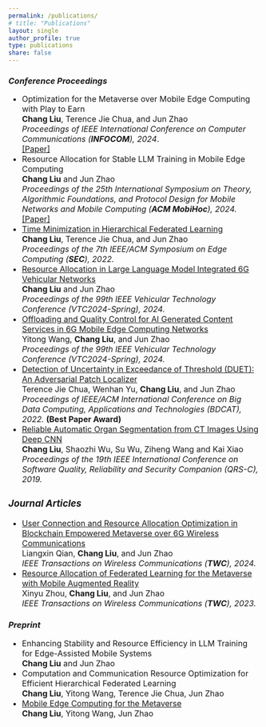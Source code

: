 ```yaml
---
permalink: /publications/
# title: "Publications"
layout: single
author_profile: true
type: publications
share: false
---
```


### *Conference Proceedings*

<div style="font-size: 16px;" markdown="1"> 
 
+ Optimization for the Metaverse over Mobile Edge Computing with Play to Earn <br>
  **Chang Liu**, Terence Jie Chua, and Jun Zhao <br>
  _Proceedings of IEEE International Conference on Computer Communications (**INFOCOM**), 2024_. <br>
  [[Paper]](https://doi.org/10.1109/INFOCOM52122.2024.10621355)
+  Resource Allocation for Stable LLM Training in Mobile Edge Computing <br>
  **Chang Liu** and Jun Zhao <br>
   _Proceedings of the 25th International Symposium on Theory, Algorithmic Foundations, and Protocol Design for Mobile Networks and Mobile Computing (**ACM MobiHoc**), 2024._ [[Paper]](https://doi.org/10.1145/3641512.3686358)
+  [Time Minimization in Hierarchical Federated Learning](https://doi.org/10.1109/SEC54971.2022.00015) <br>
  **Chang Liu**, Terence Jie Chua, and Jun Zhao <br>
  _Proceedings of the 7th IEEE/ACM Symposium on Edge Computing (**SEC**), 2022._
+ [Resource Allocation in Large Language Model Integrated 6G Vehicular Networks](https://doi.org/10.1109/VTC2024-Spring62846.2024.10683673) <br>
  **Chang Liu** and Jun Zhao <br>
  _Proceedings of the 99th IEEE Vehicular Technology Conference (VTC2024-Spring), 2024._
+ [Offloading and Quality Control for AI Generated Content Services in 6G Mobile Edge Computing Networks](https://doi.org/10.1109/VTC2024-Spring62846.2024.10683477) <br>
  Yitong Wang, **Chang Liu**, and Jun Zhao <br>
  _Proceedings of the 99th IEEE Vehicular Technology Conference (VTC2024-Spring), 2024._
+ [Detection of Uncertainty in Exceedance of Threshold (DUET): An Adversarial Patch Localizer](https://doi.org/10.1109/BDCAT56447.2022.00010) <br>
  Terence Jie Chua, Wenhan Yu, **Chang Liu**, and Jun Zhao <br>
   _Proceedings of IEEE/ACM International Conference on Big Data Computing, Applications and Technologies (BDCAT), 2022._ **(Best Paper Award)**
+ [Reliable Automatic Organ Segmentation from CT Images Using Deep CNN](https://doi.org/10.1109/QRS-C.2019.00075) <br>
  **Chang Liu**, Shaozhi Wu, Su Wu, Ziheng Wang and Kai Xiao <br>
  _Proceedings of the 19th IEEE International Conference on Software Quality, Reliability and Security Companion (QRS-C), 2019._
  
</div>

<div style="font-size: 16px;" markdown="1"> 
 
### *Journal Articles*
+ [User Connection and Resource Allocation Optimization in Blockchain Empowered Metaverse over 6G Wireless Communications](https://doi.org/10.1109/TWC.2024.3401184) <br>
  Liangxin Qian, **Chang Liu**, and Jun Zhao <br>
  _IEEE Transactions on Wireless Communications (**TWC**), 2024._
+ [Resource Allocation of Federated Learning for the Metaverse with Mobile Augmented Reality](https://doi.org/10.1109/TWC.2023.3326884) <br>
  Xinyu Zhou, **Chang Liu**, and Jun Zhao <br>
  _IEEE Transactions on Wireless Communications (**TWC**), 2023._
  
</div>

### *Preprint*

<div style="font-size: 16px;" markdown="1"> 

+ Enhancing Stability and Resource Efficiency in LLM Training for Edge-Assisted Mobile Systems <br>
  **Chang Liu** and Jun Zhao
+ Computation and Communication Resource Optimization for Efficient Hierarchical Federated Learning <br>
  **Chang Liu**, Yitong Wang, Terence Jie Chua, Jun Zhao
+ [Mobile Edge Computing for the Metaverse](https://arxiv.org/pdf/2212.09229) <br>
  **Chang Liu**, Yitong Wang, Jun Zhao

</div>
